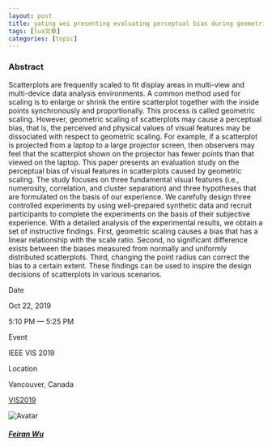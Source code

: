 ```yaml
---
layout: post
title: yating wei presenting evaluating perceptual bias during geometric scaling of scatterplots at ieee vast 2019 
tags: [lua文章]
categories: [topic]
---
```

### Abstract

Scatterplots are frequently scaled to fit display areas in multi-view and
multi-device data analysis environments. A common method used for scaling is
to enlarge or shrink the entire scatterplot together with the inside points
synchronously and proportionally. This process is called geometric scaling.
However, geometric scaling of scatterplots may cause a perceptual bias, that
is, the perceived and physical values of visual features may be dissociated
with respect to geometric scaling. For example, if a scatterplot is projected
from a laptop to a large projector screen, then observers may feel that the
scatterplot shown on the projector has fewer points than that viewed on the
laptop. This paper presents an evaluation study on the perceptual bias of
visual features in scatterplots caused by geometric scaling. The study focuses
on three fundamental visual features (i.e., numerosity, correlation, and
cluster separation) and three hypotheses that are formulated on the basis of
our experience. We carefully design three controlled experiments by using
well-prepared synthetic data and recruit participants to complete the
experiments on the basis of their subjective experience. With a detailed
analysis of the experimental results, we obtain a set of instructive findings.
First, geometric scaling causes a bias that has a linear relationship with the
scale ratio. Second, no significant difference exists between the biases
measured from normally and uniformly distributed scatterplots. Third, changing
the point radius can correct the bias to a certain extent. These findings can
be used to inspire the design decisions of scatterplots in various scenarios.

Date

Oct 22, 2019

5:10 PM — 5:25 PM

Event

IEEE VIS 2019

Location

Vancouver, Canada

[VIS2019](/tags/vis2019/)

![Avatar](https://zjuvag.org//authors/feiranwu/avatar_hu61e4b23320a4f1fb339f3a853a27d3de_90046_250x250_fill_q90_lanczos_center.jpg)

##### [Feiran Wu](/)